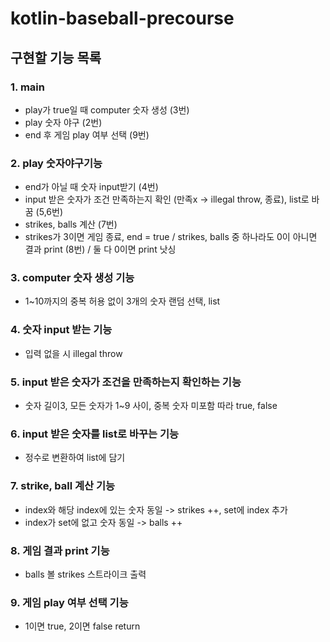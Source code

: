 # kotlin-baseball-precourse
## 구현할 기능 목록
### 1. main
- play가 true일 때 computer 숫자 생성 (3번)
- play 숫자 야구 (2번)
- end 후 게임 play 여부 선택 (9번)
### 2. play 숫자야구기능
- end가 아닐 때 숫자 input받기 (4번)
- input 받은 숫자가 조건 만족하는지 확인 (만족x -> illegal throw, 종료), list로 바꿈 (5,6번)
- strikes, balls 계산 (7번)
- strikes가 3이면 게임 종료, end = true / strikes, balls 중 하나라도 0이 아니면 결과 print (8번) / 둘 다 0이면 print 낫싱
### 3. computer 숫자 생성 기능
- 1~10까지의 중복 허용 없이 3개의 숫자 랜덤 선택, list
### 4. 숫자 input 받는 기능
- 입력 없을 시 illegal throw
### 5. input 받은 숫자가 조건을 만족하는지 확인하는 기능
- 숫자 길이3, 모든 숫자가 1~9 사이, 중복 숫자 미포함 따라 true, false
### 6. input 받은 숫자를 list로 바꾸는 기능
- 정수로 변환하여 list에 담기
### 7. strike, ball 계산 기능
- index와 해당 index에 있는 숫자 동일 -> strikes ++, set에 index 추가
- index가 set에 없고 숫자 동일 -> balls ++
### 8. 게임 결과 print 기능
- balls 볼 strikes 스트라이크 출력
### 9. 게임 play 여부 선택 기능
- 1이면 true, 2이면 false return

